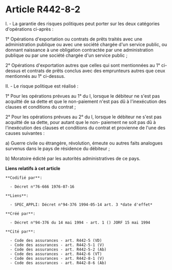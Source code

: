 # Article R442-8-2

I. - La garantie des risques politiques peut porter sur les deux catégories d'opérations ci-après :

1° Opérations d'exportation ou contrats de prêts traités avec une administration publique ou avec une société chargée d'un
service public, ou donnant naissance à une obligation contractée par une administration publique ou par une société chargée
d'un service public ;

2° Opérations d'exportation autres que celles qui sont mentionnées au 1° ci-dessus et contrats de prêts conclus avec des
emprunteurs autres que ceux mentionnés au 1° ci-dessus.

II. - Le risque politique est réalisé :

1° Pour les opérations prévues au 1° du I, lorsque le débiteur ne s'est pas acquitté de sa dette et que le non-paiement n'est
pas dû à l'inexécution des clauses et conditions du contrat ;

2° Pour les opérations prévues au 2° du I, lorsque le débiteur ne s'est pas acquitté de sa dette, pour autant que le non-
paiement ne soit pas dû à l'inexécution des clauses et conditions du contrat et provienne de l'une des causes suivantes :

a) Guerre civile ou étrangère, révolution, émeute ou autres faits analogues survenus dans le pays de résidence du débiteur ;

b) Moratoire édicté par les autorités administratives de ce pays.

**Liens relatifs à cet article**

	**Codifié par**:

	  - Décret n°76-666 1976-07-16

	**Liens**:

	  - SPEC_APPLI: Décret n°94-376 1994-05-14 art. 3 *date d'effet*

	**Créé par**:

	  - Décret n°94-376 du 14 mai 1994 - art. 1 () JORF 15 mai 1994

	**Cité par**:

	  - Code des assurances - art. R442-5 (VD)
	  - Code des assurances - art. R442-5-1 (V)
	  - Code des assurances - art. R442-5-2 (Ab)
	  - Code des assurances - art. R442-6 (VT)
	  - Code des assurances - art. R442-8-1 (V)
	  - Code des assurances - art. R442-8-6 (Ab)
